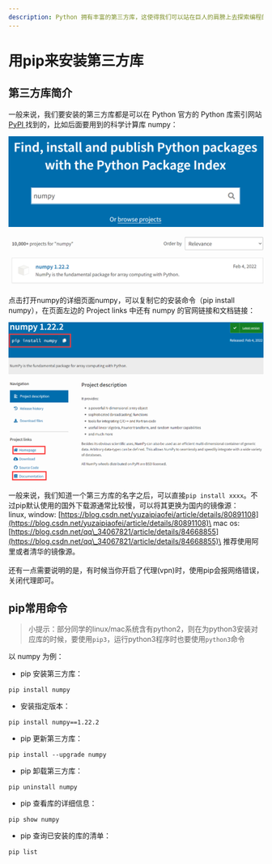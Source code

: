 ```yaml
---
description: Python 拥有丰富的第三方库，这使得我们可以站在巨人的肩膀上去探索编程的乐趣。而管理这些第三方库的主要方法就是使用 Python 的 pip 工具。
---
```


# 用pip来安装第三方库

## 第三方库简介

一般来说，我们要安装的第三方库都是可以在 Python 官方的 Python 库索引网站 [PyPI ](https://pypi.org)找到的，比如后面要用到的科学计算库 numpy：

![](<../.gitbook/assets/image (2) (1) (1).png>)

![](<../.gitbook/assets/image (1) (1) (1).png>)

点击打开numpy的详细页面numpy，可以复制它的安装命令（pip install numpy），在页面左边的 Project links 中还有 numpy 的官网链接和文档链接：

![](<../.gitbook/assets/image (2) (1).png>)

一般来说，我们知道一个第三方库的名字之后，可以直接`pip install xxxx`。不过pip默认使用的国外下载源通常比较慢，可以将其更换为国内的镜像源：\
linux, window: [https://blog.csdn.net/yuzaipiaofei/article/details/80891108](https://blog.csdn.net/yuzaipiaofei/article/details/80891108)\
mac os: [https://blog.csdn.net/qq\_34067821/article/details/84668855](https://blog.csdn.net/qq\_34067821/article/details/84668855)\
推荐使用阿里或者清华的镜像源。\
\
还有一点需要说明的是，有时候当你开启了代理(vpn)时，使用pip会报网络错误，关闭代理即可。

## pip常用命令

> 小提示：部分同学的linux/mac系统含有python2，则在为python3安装对应库的时候，要使用`pip3`，运行python3程序时也要使用`python3`命令

以 numpy 为例：

* pip 安装第三方库：

```
pip install numpy
```

* 安装指定版本：

```
pip install numpy==1.22.2
```

* pip 更新第三方库：

```
pip install --upgrade numpy
```

* pip 卸载第三方库：

```
pip uninstall numpy
```

* pip 查看库的详细信息：

```
pip show numpy
```

* pip 查询已安装的库的清单：

```
pip list
```
